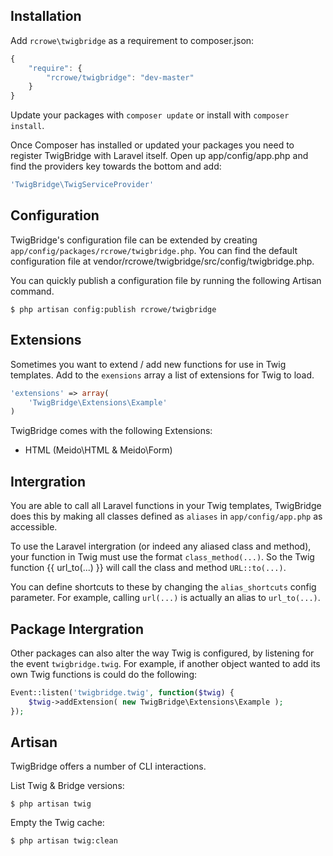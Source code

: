 Installation
------------

Add `rcrowe\twigbridge` as a requirement to composer.json:

```javascript
{
    "require": {
        "rcrowe/twigbridge": "dev-master"
    }
}
```

Update your packages with `composer update` or install with `composer install`.

Once Composer has installed or updated your packages you need to register TwigBridge with Laravel itself. Open up app/config/app.php and find the providers key towards the bottom and add:

```php
'TwigBridge\TwigServiceProvider'
```

Configuration
-------------

TwigBridge's configuration file can be extended by creating `app/config/packages/rcrowe/twigbridge.php`. You can find the default configuration file at vendor/rcrowe/twigbridge/src/config/twigbridge.php.

You can quickly publish a configuration file by running the following Artisan command.

```
$ php artisan config:publish rcrowe/twigbridge
```

Extensions
----------

Sometimes you want to extend / add new functions for use in Twig templates. Add to the `exensions` array a list of extensions for Twig to load.

```php
'extensions' => array(
    'TwigBridge\Extensions\Example'
)
```

TwigBridge comes with the following Extensions:
- HTML (Meido\HTML & Meido\Form)

Intergration
------------

You are able to call all Laravel functions in your Twig templates, TwigBridge does this by making all classes defined as `aliases` in `app/config/app.php` as accessible.

To use the Laravel intergration (or indeed any aliased class and method), your function in Twig must use the format `class_method(...)`. So the Twig function {{ url_to(...) }} will call the class and method `URL::to(...)`.

You can define shortcuts to these by changing the `alias_shortcuts` config parameter. For example, calling `url(...)` is actually an alias to `url_to(...)`.

Package Intergration
--------------------

Other packages can also alter the way Twig is configured, by listening for the event `twigbridge.twig`. For example, if another object wanted to add its own Twig functions is could do the following:

```php
Event::listen('twigbridge.twig', function($twig) {
    $twig->addExtension( new TwigBridge\Extensions\Example );
});
```

Artisan
-------

TwigBridge offers a number of CLI interactions.

List Twig & Bridge versions:
```
$ php artisan twig
```

Empty the Twig cache:
```
$ php artisan twig:clean
```
